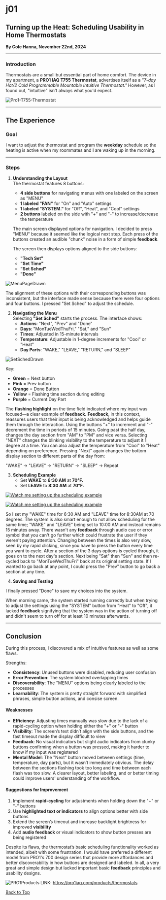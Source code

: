 # j01
## Turning up the Heat:  Scheduling Usability in Home Thermostats
**By Cole Hanna, November 22nd, 2024**

---

### Introduction
Thermostats are a small but essential part of home comfort. The device in my apartment, a **PRO1 IAQ T755 Thermostat**, advertises itself as a _"7-day Hot/2 Cold Programmable Mountable Intuitive Thermostat."_ However, as I found out, "intuitive" isn't always what you'd expect. 

![Pro1-T755-Thermostat](Pro1-T755-Thermostat.png)

---

## The Experience

### Goal
I want to adjust the thermostat and program the **weekday** schedule so the heating is active when my roommates and I are waking up in the morning.  

---

### **Steps**

1. **Understanding the Layout**  
   The thermostat features 8 buttons:  
   - **4 side buttons** for navigating menus with one labeled on the screen as "MENU"  
   - **1 labeled "FAN"** for "On" and "Auto" settings  
   - **1 labeled "SYSTEM."** for "Off", "Heat", and "Cool" settings
   - **2 buttons** labeled on the side with "+" and "-" to increase/decrease the temperature
  
   The main screen displayed options for navigation. I decided to press "MENU" because it seemed like the logical next step. Each press of the buttons created an audible "chunk" noise in a form of simple **feedback**.
   
   The screen then displays options aligned to the side buttons:  
   - **"Tech Set"**  
   - **"Set Time"**  
   - **"Set Sched"**  
   - **"Done"**

![MenuPageDrawn](MenuPageDrawn.png)

   The alignment of these options with their corresponding buttons was inconsistent, but the interface made sense because there were four options and four buttons. I pressed "Set Sched" to adjust the schedule.

2. **Navigating the Menu**  
   Selecting **"Set Sched"** starts the process. The interface shows:  
   - **Actions**: "Next", "Prev" and "Done"
   - **Days**: "MonTueWedThuFri," "Sat," and "Sun"  
   - **Times**: Adjusted in 15-minute intervals
   - **Temperature**: Adjustable in 1-degree increments for "Cool" or "Heat"  
   - **Day Parts**: "WAKE," "LEAVE," "RETURN," and "SLEEP"

![SetSchedDrawn](SetSchedDrawn.png)

Key:
   - **Green** = Next button
   - **Pink** = Prev button
   - **Orange** = Done Button
   - **Yellow** = Flashing time section during editing
   - **Purple** = Current Day Part

   The **flashing highlight** on the time field indicated where my input was focused—a clear example of **feedback.** **Feedback**, in this context, reassures users that their input is being acknowledged and helps guide them through the interaction. Using the buttons "+" to increment and "-" decrement the time in periods of 15 minutes. Going past the half day, changes the day section from "AM" to "PM" and vice versa. Selecting "NEXT" changes the blinking visibility to the temperature to adjust it 1 degree at a time. You can also adjust the temperature from "Cool" to "Heat" depending on preference. Pressing "Next" again changes the bottom display section to different parts of the day from:

"WAKE" -> "LEAVE" -> "RETURN" -> "SLEEP" -> Repeat

3. **Scheduling Example**  
   - Set **WAKE** to **6:30 AM** at **70°F.**
   - Set **LEAVE** to **8:30 AM** at **70°F.**

[![Watch me setting up the scheduling example]()](https://youtube.com/shorts/lM2K6icLmAs?feature=share)

[![Watch me setting up the scheduling example](https://img.youtube.com/vi/lM2K6icLmAs/0.jpg)](https://youtube.com/shorts/lM2K6icLmAs?feature=share)

So I set my "WAKE" time for 6:30 AM and "LEAVE" time for 8:30AM at 70 degrees. The system is also smart enough to not allow scheduling for the same time; "WAKE" and "LEAVE" being set to 10:00 AM and instead remains 15 minutes away. There wasn't any **feedback** through audio cue or error symbol that you can't go further which could frustrate the user if they weren't paying attention.  Changing between the times is also very slow, seen by my rapid clicking, since you have to press the button every time you want to cycle. After a section of the 3 days options is cycled through, it goes on to the next day's section. Next being "Sat" then "Sun" and then re-cycled back to "MonTueWedThuFri" back at its original setting state. If I wanted to go back at any point, I could press the "Prev" button to go back a section at any time. 

4. **Saving and Testing**  

I finally pressed "Done" to save my choices into the system.

When morning came, the system started running correctly but when trying to adjust the settings using the "SYSTEM" button from "Heat" to "Off", it lacked **feedback** signifying that the system was in the action of turning off and didn't seem to turn off for at least 10 minutes afterwards.

---

## Conclusion

During this process, I discovered a mix of intuitive features as well as some flaws.

Strengths:
- **Consistency**: Unused buttons were disabled, reducing user confusion
- **Error Prevention**: The system blocked overlapping times
- **Discoverability**: The "MENU" options being clearly labeled to the processes
- **Learnability**: The system is pretty straight forward with simplified phrases, simple button actions, and consise screen.

#### **Weaknesses**  
- **Efficiency**: Adjusting times manually was slow due to the lack of a rapid-cycling option when holding either the "+" or "-" button
- **Visibility**: The screen’s text didn’t align with the side buttons, and the fast timeout made the display difficult to view  
- **Feedback**: No visual indicators but slight audio indicators from clunky buttons confirming when a button was pressed, making it harder to know if my input was registered
- **Mental Model**: The "Next" button moved between settings (time, temperature, day parts), but it wasn’t immediately obvious. The delay between the sections flashing took too long and time between each flash was too slow. A clearer layout, better labeling, and or better timing could improve users' understanding of the workflow. 

#### **Suggestions for Improvement**  
1. Implement **rapid-cycling** for adjustments when holding down the "+" or "-" buttons 
2. Use **highlighted text or indicators** to align options better with side buttons
3. Extend the screen’s timeout and increase backlight brightness for improved **visibility**  
4. Add **audio feedback** or visual indicators to show button presses are being registered

Despite its flaws, the thermostat’s basic scheduling functionality worked as intended, albeit with some frustration. I would have preferred a different model from PRO1's 700 design series that provide more affordances and better discoverability in how buttons are designed and labeled. In all, a very great and simple design but lacked important basic **feedback** principles and usability designs.

![PRO1Products](PRO1-700.png)
LINK: https://pro1iaq.com/products/thermostats


[Back to Top](#)
